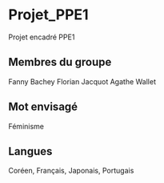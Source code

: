 # Projet_PPE1
Projet encadré PPE1 

## Membres du groupe
Fanny Bachey
Florian Jacquot
Agathe Wallet

## Mot envisagé
Féminisme

## Langues
Coréen, Français, Japonais, Portugais
